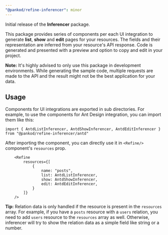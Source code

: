 ```yaml
---
"@pankod/refine-inferencer": minor
---
```


Initial release of the **Inferencer** package.

This package provides series of components per each UI integration to generate **list**, **show** and **edit** pages for your resources. The fields and their representation are inferred from your resource's API response. Code is generated and presented with a preview and option to copy and edit in your project. 

**Note:** It's highly advised to only use this package in development environments. While generating the sample code, multiple requests are made to the API and the result might not be the best application for your data.

## Usage

Components for UI integrations are exported in sub directories. For example, to use the components for Ant Design integration, you can import them like this:

```tsx
import { AntdListInferencer, AntdShowInferencer, AntdEditInferencer } from "@pankod/refine-inferencer/antd"
```

After importing the component, you can directly use it in `<Refine/>` component's `resources` prop.

```tsx
    <Refine
        resources={[
            {
                name: "posts",
                list: AntdListInferencer,
                show: AntdShowInferencer,
                edit: AntdEditInferencer,
            }
        ]}
    />
```

**Tip:** Relation data is only handled if the resource is present in the `resources` array. For example, if you have a `posts` resource with a `users` relation, you need to add `users` resource to the `resources` array as well. Otherwise, inferencer will try to show the relation data as a simple field like string or a number. 